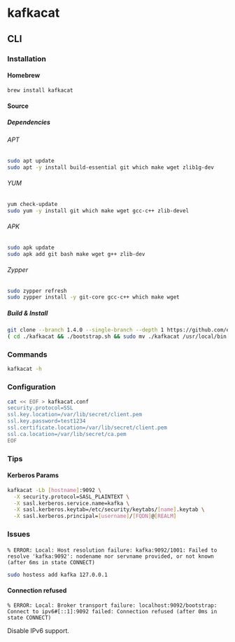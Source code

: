 # kafkacat

## CLI

### Installation

#### Homebrew

```sh
brew install kafkacat
```

#### Source

##### Dependencies

###### APT

```sh
sudo apt update
sudo apt -y install build-essential git which make wget zlib1g-dev
```

###### YUM

```sh
yum check-update
sudo yum -y install git which make wget gcc-c++ zlib-devel
```

###### APK

```sh
sudo apk update
sudo apk add git bash make wget g++ zlib-dev
```

###### Zypper

```sh
sudo zypper refresh
sudo zypper install -y git-core gcc-c++ which make wget
```

##### Build & Install

```sh
git clone --branch 1.4.0 --single-branch --depth 1 https://github.com/edenhill/kafkacat.git
( cd ./kafkacat && ./bootstrap.sh && sudo mv ./kafkacat /usr/local/bin ) && rm -fR ./kafkacat
```

### Commands

```sh
kafkacat -h
```

### Configuration

```sh
cat << EOF > kafkacat.conf
security.protocol=SSL
ssl.key.location=/var/lib/secret/client.pem
ssl.key.password=test1234
ssl.certificate.location=/var/lib/secret/client.pem
ssl.ca.location=/var/lib/secret/ca.pem
EOF
```

### Tips

#### Kerberos Params

```sh
kafkacat -Lb [hostname]:9092 \
  -X security.protocol=SASL_PLAINTEXT \
  -X sasl.kerberos.service.name=kafka \
  -X sasl.kerberos.keytab=/etc/security/keytabs/[name].keytab \
  -X sasl.kerberos.principal=[username]/[FQDN]@[REALM]
```

### Issues

####

```log
% ERROR: Local: Host resolution failure: kafka:9092/1001: Failed to resolve 'kafka:9092': nodename nor servname provided, or not known (after 6ms in state CONNECT)
```

```sh
sudo hostess add kafka 127.0.0.1
```

#### Connection refused

```log
% ERROR: Local: Broker transport failure: localhost:9092/bootstrap: Connect to ipv6#[::1]:9092 failed: Connection refused (after 0ms in state CONNECT)
```

Disable IPv6 support.
